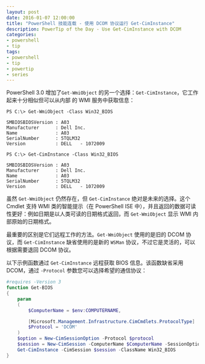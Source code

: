 ```yaml
---
layout: post
date: 2016-01-07 12:00:00
title: "PowerShell 技能连载 - 使用 DCOM 协议运行 Get-CimInstance"
description: PowerTip of the Day - Use Get-CimInstance with DCOM
categories:
- powershell
- tip
tags:
- powershell
- tip
- powertip
- series
---
```

PowerShell 3.0 增加了`Get-WmiObject` 的另一个选择：`Get-CimInstance`，它工作起来十分相似但可以从内部 的 WMI 服务中获取信息：

```shell
PS C:\> Get-WmiObject -Class Win32_BIOS

SMBIOSBIOSVersion : A03
Manufacturer      : Dell Inc.
Name              : A03
SerialNumber      : 5TQLM32
Version           : DELL   - 1072009

PS C:\> Get-CimInstance -Class Win32_BIOS

SMBIOSBIOSVersion : A03
Manufacturer      : Dell Inc.
Name              : A03
SerialNumber      : 5TQLM32
Version           : DELL   - 1072009 
```

虽然 `Get-WmiObject` 仍然存在，但 `Get-CimInstance` 绝对是未来的选择。这个 Cmdlet 支持 WMI 类的智能提示（在 PowerShell ISE 中），并且返回的数据可读性更好：例如日期是以人类可读的日期格式返回，而 `Get-WmiObject` 显示 WMI 内部原始的日期格式。

最重要的区别是它们远程工作的方法。`Get-WmiObject` 使用的是旧的 DCOM 协议，而 `Get-CimInstance` 缺省使用的是新的 `WSMan` 协议，不过它是灵活的，可以根据需要退回 DCOM 协议。

以下示例函数通过 `Get-CimInstance` 远程获取 BIOS 信息。该函数缺省采用 DCOM，通过 `-Protocol` 参数您可以选择希望的通信协议：

```powershell
#requires -Version 3
function Get-BIOS
{
    param
    (
        $ComputerName = $env:COMPUTERNAME,

        [Microsoft.Management.Infrastructure.CimCmdlets.ProtocolType]
        $Protocol = 'DCOM'
    )
    $option = New-CimSessionOption -Protocol $protocol
    $session = New-CimSession -ComputerName $ComputerName -SessionOption $option
    Get-CimInstance -CimSession $session -ClassName Win32_BIOS
}
```

<!--本文国际来源：[Use Get-CimInstance with DCOM](http://community.idera.com/powershell/powertips/b/tips/posts/use-get-ciminstance-with-dcom)-->
